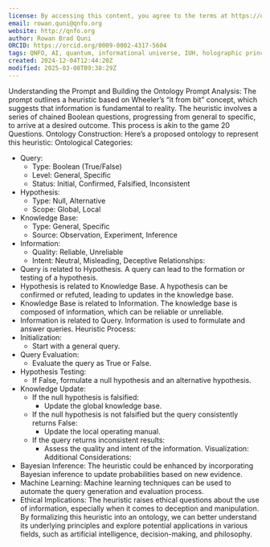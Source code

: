```yaml
---
license: By accessing this content, you agree to the terms at https://qnfo.org/LICENSE
email: rowan.quni@qnfo.org
website: http://qnfo.org
author: Rowan Brad Quni
ORCID: https://orcid.org/0009-0002-4317-5604
tags: QNFO, AI, quantum, informational universe, IUH, holographic principle
created: 2024-12-04T12:44:20Z
modified: 2025-03-08T09:38:29Z
---
```


Understanding the Prompt and Building the Ontology
Prompt Analysis:
The prompt outlines a heuristic based on Wheeler’s “it from bit” concept, which suggests that information is fundamental to reality. The heuristic involves a series of chained Boolean questions, progressing from general to specific, to arrive at a desired outcome. This process is akin to the game 20 Questions.
Ontology Construction:
Here’s a proposed ontology to represent this heuristic:
Ontological Categories:
 - Query:
   - Type: Boolean (True/False)
   - Level: General, Specific
   - Status: Initial, Confirmed, Falsified, Inconsistent
 - Hypothesis:
   - Type: Null, Alternative
   - Scope: Global, Local
 - Knowledge Base:
   - Type: General, Specific
   - Source: Observation, Experiment, Inference
 - Information:
   - Quality: Reliable, Unreliable
   - Intent: Neutral, Misleading, Deceptive
Relationships:
 - Query is related to Hypothesis. A query can lead to the formation or testing of a hypothesis.
 - Hypothesis is related to Knowledge Base. A hypothesis can be confirmed or refuted, leading to updates in the knowledge base.
 - Knowledge Base is related to Information. The knowledge base is composed of information, which can be reliable or unreliable.
 - Information is related to Query. Information is used to formulate and answer queries.
Heuristic Process:
 - Initialization:
   - Start with a general query.
 - Query Evaluation:
   - Evaluate the query as True or False.
 - Hypothesis Testing:
   - If False, formulate a null hypothesis and an alternative hypothesis.
 - Knowledge Update:
   - If the null hypothesis is falsified:
     - Update the global knowledge base.
   - If the null hypothesis is not falsified but the query consistently returns False:
     - Update the local operating manual.
   - If the query returns inconsistent results:
     - Assess the quality and intent of the information.
Visualization:
Additional Considerations:
 - Bayesian Inference: The heuristic could be enhanced by incorporating Bayesian inference to update probabilities based on new evidence.
 - Machine Learning: Machine learning techniques can be used to automate the query generation and evaluation process.
 - Ethical Implications: The heuristic raises ethical questions about the use of information, especially when it comes to deception and manipulation.
By formalizing this heuristic into an ontology, we can better understand its underlying principles and explore potential applications in various fields, such as artificial intelligence, decision-making, and philosophy.
